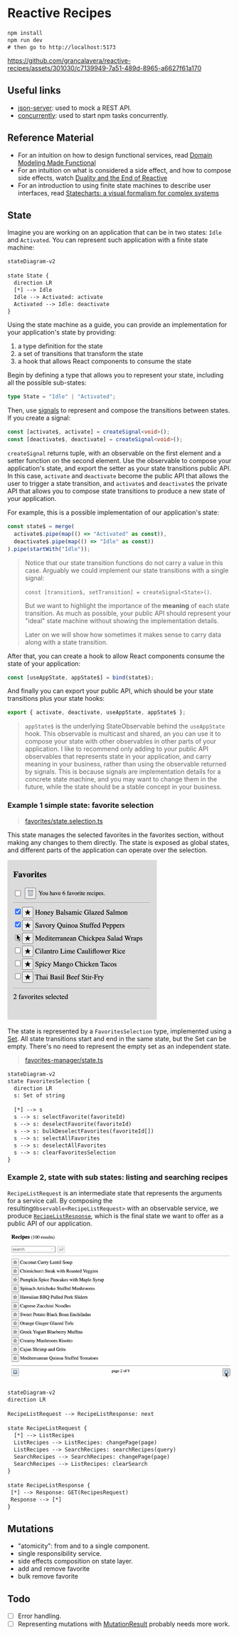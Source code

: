 # Reactive Recipes

```
npm install
npm run dev
# then go to http://localhost:5173
```

https://github.com/grancalavera/reactive-recipes/assets/301030/c7139949-7a51-489d-8965-a6627f61a170

## Useful links

- [json-server](https://github.com/typicode/json-server): used to mock a REST API.
- [concurrently](https://github.com/open-cli-tools/concurrently): used to start npm tasks concurrently.

## Reference Material

- For an intuition on how to design functional services, read [Domain Modeling Made Functional](https://pragprog.com/titles/swdddf/domain-modeling-made-functional/)
- For an intuition on what is considered a side effect, and how to compose side effects, watch [Duality and the End of Reactive](https://youtu.be/SVYGmGYXLpY?si=SC6OFZWVsHUSIXEBb)
- For an introduction to using finite state machines to describe user interfaces, read [Statecharts: a visual formalism for complex systems](https://www.sciencedirect.com/science/article/pii/0167642387900359)

## State

Imagine you are working on an application that can be in two states: `Idle` and `Activated`. You can represent such application with a finite state machine:

```mermaid
stateDiagram-v2

state State {
  direction LR
  [*] --> Idle
  Idle --> Activated: activate
  Activated --> Idle: deactivate
}
```

Using the state machine as a guide, you can provide an implementation for your application's state by providing:

1. a type definition for the state
1. a set of transitions that transform the state
1. a hook that allows React components to consume the state

Begin by defining a type that allows you to represent your state, including all the possible sub-states:

```typescript
type State = "Idle" | "Activated";
```

Then, use [signals](https://react-rxjs.org/docs/api/utils/createSignal) to represent and compose the transitions between states. If you create a signal:

```typescript
const [activate$, activate] = createSignal<void>();
const [deactivate$, deactivate] = createSignal<void>();
```

`createSignal` returns tuple, with an observable on the first element and a setter function on the second element. Use the observable to compose your application's state, and export the setter as your state transitions public API. In this case, `activate` and `deactivate` become the public API that allows the user to trigger a state transition, and `activate$` and `deactivate$` the private API that allows you to compose state transitions to produce a new state of your application.

For example, this is a possible implementation of our application's state:

```typescript
const state$ = merge(
  activate$.pipe(map(() => "Activated" as const)),
  deactivate$.pipe(map(() => "Idle" as const))
).pipe(startWith("Idle"));
```

> Notice that our state transition functions do not carry a value in this case. Arguably we could implement our state
> transitions with a single signal:
>
> `const [transition$, setTransition] = createSignal<State>()`.
>
> But we want to highlight the importance of the **meaning** of each state transition. As much as possible, your public
> API should represent your "ideal" state machine without showing the implementation details.
>
> Later on we will show how sometimes it makes sense to carry data along with a state transition.

After that, you can create a hook to allow React components consume the state of your application:

```typescript
const [useAppState, appState$] = bind(state$);
```

And finally you can export your public API, which should be your state transitions plus your state hooks:

```typescript
export { activate, deactivate, useAppState, appState$ };
```

> `appState$` is the underlying StateObservable behind the `useAppState` hook. This observable is multicast and shared, an you can use it to compose your state with other observables in other parts of your application. I like to recommend only adding to your public API observables that represents state in your application, and carry meaning in your business, rather than using the observable returned by signals. This is because signals are implementation details for a concrete state machine, and you may want to change them in the future, while the state should be a stable concept in your business.

### Example 1 simple state: favorite selection

> [favorites/state.selection.ts](./src/favorites/state.selection.ts)

This state manages the selected favorites in the favorites section, without making any changes to them directly. The state is exposed as global states, and different parts of the application can operate over the selection.

![Favorites Selection](./docs/favorite-selection.gif)

The state is represented by a `FavoritesSelection` type, implemented using a [Set](https://developer.mozilla.org/en-US/docs/Web/JavaScript/Reference/Global_Objects/Set). All state transitions start and end in the same state, but the Set can be empty. There's no need to represent the empty set as an independent state.

> [favorites-manager/state.ts](./src/favorites-manager/state.ts)

```mermaid
stateDiagram-v2
state FavoritesSelection {
  direction LR
  s: Set of string

  [*] --> s
  s --> s: selectFavorite(favoriteId)
  s --> s: deselectFavorite(favoriteId)
  s --> s: bulkDeselectFavorites(favoriteId[])
  s --> s: selectAllFavorites
  s --> s: deselectAllFavorites
  s --> s: clearFavoritesSelection
}
```

### Example 2, state with sub states: listing and searching recipes

`RecipeListRequest` is an intermediate state that represents the arguments for a service call. By composing the resulting`Observable<RecipeListRequest>` with an observable service, we produce [`RecipeListResponse`](src/recipes/model.ts), which is the final state we want to offer as a public API of our application.

![Listing and searching recipes](./docs/list-recipes.gif)

```mermaid
stateDiagram-v2
direction LR

RecipeListRequest --> RecipeListResponse: next

state RecipeListRequest {
  [*] --> ListRecipes
  ListRecipes --> ListRecipes: changePage(page)
  ListRecipes --> SearchRecipes: searchRecipes(query)
  SearchRecipes --> SearchRecipes: changePage(page)
  SearchRecipes --> ListRecipes: clearSearch
}

state RecipeListResponse {
 [*] --> Response: GET(RecipesRequest)
 Response --> [*]
}
```

## Mutations

- "atomicity": from and to a single component.
- single responsibility service.
- side effects composition on state layer.
- add and remove favorite
- bulk remove favorite

## Todo

- [ ] Error handling.
- [ ] Representing mutations with [MutationResult](src/lib/mutation.ts) probably needs more work.
